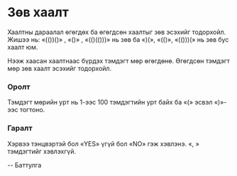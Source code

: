 Зөв хаалт
=========

Хаалтны дараалал өгөгдөх ба өгөгдсөн хаалтыг зөв эсэхийг тодорхойл. Жишээ нь: «(())()» , «()» , «(()(()))» нь зөв ба «)(», «(()», «(()))(» нь зөв бус хаалт юм.

Нээж хаасан хаалтнаас бүрдэх тэмдэгт мөр өгөгдөнө. Өгөгдсөн тэмдэгт мөр зөв хаалт эсэхийг тодорхойл.


### Оролт
Тэмдэгт мөрийн урт нь $1$-ээс $100$ тэмдэгтийн урт байх ба «(» эсвэл «)»-ээс тогтоно.


### Гаралт
Хэрвээ тэнцвэртэй бол «YES» үгүй бол «NO» гэж хэвлэнэ. «, » тэмдэгтийг хэвлэхгүй.

-- Баттулга
